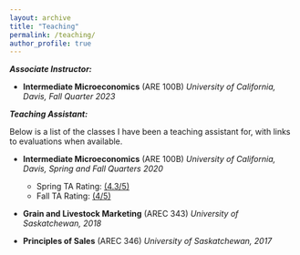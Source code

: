 ```yaml
---
layout: archive
title: "Teaching"
permalink: /teaching/
author_profile: true
---
```


***Associate Instructor:***

 - **Intermediate Microeconomics** (ARE 100B) *University of California, Davis, Fall Quarter 2023*

***Teaching Assistant:***

Below is a list of the classes I have been a teaching assistant for, with links to evaluations when available.

 - **Intermediate Microeconomics** (ARE 100B) *University of California, Davis, Spring and Fall Quarters 2020*
      * Spring TA Rating: [(4.3/5)](http://devinserfas.github.io/files/TA_Performance_Survey_ARE_100B_Spring_2020.pdf)
      * Fall TA Rating: [(4/5)](http://devinserfas.github.io/files/TA_Performance_Survey_ARE_100B_Fall_2020.pdf)

  - **Grain and Livestock Marketing** (AREC 343) *University of Saskatchewan, 2018*

  - **Principles of Sales** (AREC 346) *University of Saskatchewan, 2017*


